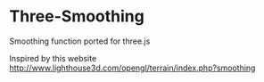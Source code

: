 # Three-Smoothing
Smoothing function ported for three.js

Inspired by this website
http://www.lighthouse3d.com/opengl/terrain/index.php?smoothing
